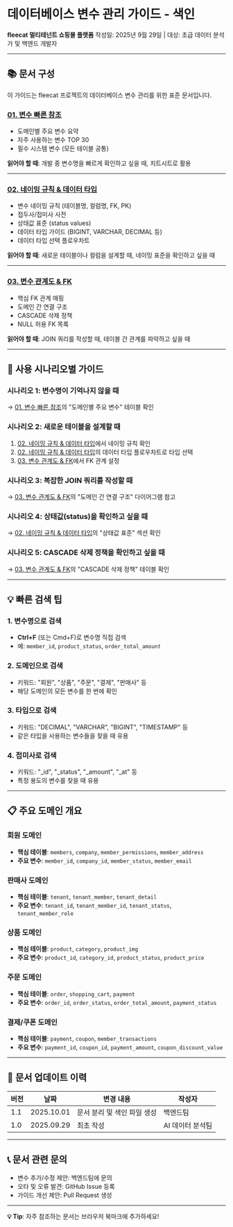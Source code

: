 # 데이터베이스 변수 관리 가이드 - 색인

**fleecat 멀티테넌트 쇼핑몰 플랫폼**
작성일: 2025년 9월 29일 | 대상: 초급 데이터 분석가 및 백엔드 개발자

---

## 📚 문서 구성

이 가이드는 fleecat 프로젝트의 데이터베이스 변수 관리를 위한 표준 문서입니다.

### [01. 변수 빠른 참조](./db_01_VARIABLE_REFERENCE.md)
- 도메인별 주요 변수 요약
- 자주 사용하는 변수 TOP 30
- 필수 시스템 변수 (모든 테이블 공통)

**읽어야 할 때**: 개발 중 변수명을 빠르게 확인하고 싶을 때, 치트시트로 활용

---

### [02. 네이밍 규칙 & 데이터 타입](./db_02_NAMING_DATATYPES.md)
- 변수 네이밍 규칙 (테이블명, 컬럼명, FK, PK)
- 접두사/접미사 사전
- 상태값 표준 (status values)
- 데이터 타입 가이드 (BIGINT, VARCHAR, DECIMAL 등)
- 데이터 타입 선택 플로우차트

**읽어야 할 때**: 새로운 테이블이나 컬럼을 설계할 때, 네이밍 표준을 확인하고 싶을 때

---

### [03. 변수 관계도 & FK](./db_03_RELATIONSHIPS.md)
- 핵심 FK 관계 매핑
- 도메인 간 연결 구조
- CASCADE 삭제 정책
- NULL 허용 FK 목록

**읽어야 할 때**: JOIN 쿼리를 작성할 때, 테이블 간 관계를 파악하고 싶을 때

---

## 🎯 사용 시나리오별 가이드

### 시나리오 1: 변수명이 기억나지 않을 때
→ [01. 변수 빠른 참조](./db_01_VARIABLE_REFERENCE.md)의 "도메인별 주요 변수" 테이블 확인

### 시나리오 2: 새로운 테이블을 설계할 때
1. [02. 네이밍 규칙 & 데이터 타입](./db_02_NAMING_DATATYPES.md)에서 네이밍 규칙 확인
2. [02. 네이밍 규칙 & 데이터 타입](./db_02_NAMING_DATATYPES.md)의 데이터 타입 플로우차트로 타입 선택
3. [03. 변수 관계도 & FK](./db_03_RELATIONSHIPS.md)에서 FK 관계 설정

### 시나리오 3: 복잡한 JOIN 쿼리를 작성할 때
→ [03. 변수 관계도 & FK](./db_03_RELATIONSHIPS.md)의 "도메인 간 연결 구조" 다이어그램 참고

### 시나리오 4: 상태값(status)을 확인하고 싶을 때
→ [02. 네이밍 규칙 & 데이터 타입](./db_02_NAMING_DATATYPES.md)의 "상태값 표준" 섹션 확인

### 시나리오 5: CASCADE 삭제 정책을 확인하고 싶을 때
→ [03. 변수 관계도 & FK](./db_03_RELATIONSHIPS.md)의 "CASCADE 삭제 정책" 테이블 확인

---

## 💡 빠른 검색 팁

### 1. 변수명으로 검색
- **Ctrl+F** (또는 Cmd+F)로 변수명 직접 검색
- 예: `member_id`, `product_status`, `order_total_amount`

### 2. 도메인으로 검색
- 키워드: "회원", "상품", "주문", "결제", "판매사" 등
- 해당 도메인의 모든 변수를 한 번에 확인

### 3. 타입으로 검색
- 키워드: "DECIMAL", "VARCHAR", "BIGINT", "TIMESTAMP" 등
- 같은 타입을 사용하는 변수들을 찾을 때 유용

### 4. 접미사로 검색
- 키워드: "_id", "_status", "_amount", "_at" 등
- 특정 용도의 변수를 찾을 때 유용

---

## 📋 주요 도메인 개요

### 회원 도메인
- **핵심 테이블**: `members`, `company`, `member_permissions`, `member_address`
- **주요 변수**: `member_id`, `company_id`, `member_status`, `member_email`

### 판매사 도메인
- **핵심 테이블**: `tenant`, `tenant_member`, `tenant_detail`
- **주요 변수**: `tenant_id`, `tenant_member_id`, `tenant_status`, `tenant_member_role`

### 상품 도메인
- **핵심 테이블**: `product`, `category`, `product_img`
- **주요 변수**: `product_id`, `category_id`, `product_status`, `product_price`

### 주문 도메인
- **핵심 테이블**: `order`, `shopping_cart`, `payment`
- **주요 변수**: `order_id`, `order_status`, `order_total_amount`, `payment_status`

### 결제/쿠폰 도메인
- **핵심 테이블**: `payment`, `coupon`, `member_transactions`
- **주요 변수**: `payment_id`, `coupon_id`, `payment_amount`, `coupon_discount_value`

---

## 🔄 문서 업데이트 이력

| 버전 | 날짜 | 변경 내용 | 작성자 |
|------|------|-----------|--------|
| 1.1 | 2025.10.01 | 문서 분리 및 색인 파일 생성 | 백엔드팀 |
| 1.0 | 2025.09.29 | 최초 작성 | AI 데이터 분석팀 |

---

## 📞 문서 관련 문의

- 변수 추가/수정 제안: 백엔드팀에 문의
- 오타 및 오류 발견: GitHub Issue 등록
- 가이드 개선 제안: Pull Request 생성

---

**💡 Tip**: 자주 참조하는 문서는 브라우저 북마크에 추가하세요!
